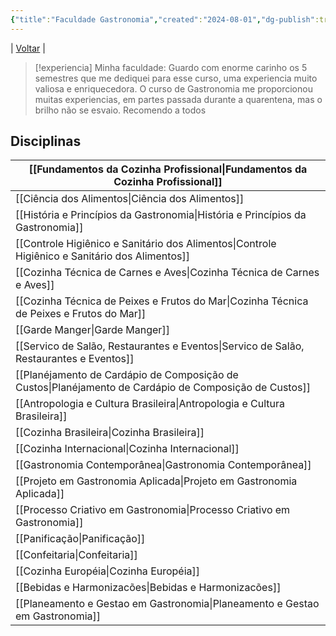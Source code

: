 ```yaml
---
{"title":"Faculdade Gastronomia","created":"2024-08-01","dg-publish":true,"tags":["pessoal/estudos","pessoal/gastronomia","moc"],"description":"Anotações sobre minha faculdade de Gastronomia.","permalink":"/1.Minha Vida/Gastronomia_UNIFACS/","dgPassFrontmatter":true}
---
```


| [Voltar](index) |
> [!experiencia] Minha faculdade:
> Guardo com enorme carinho os 5 semestres que me dediquei para esse curso, uma experiencia muito valiosa e enriquecedora. O curso de Gastronomia me proporcionou muitas experiencias, em partes passada durante a quarentena, mas o brilho não se esvaio. Recomendo a todos
## Disciplinas

| [[Fundamentos da Cozinha Profissional\|Fundamentos da Cozinha Profissional]]              |
| ---------------------------------------------------- |
| [[Ciência dos Alimentos\|Ciência dos Alimentos]]                            |
| [[História e Princípios da Gastronomia\|História e Princípios da Gastronomia]]             |
| [[Controle Higiênico e Sanitário dos Alimentos\|Controle Higiênico e Sanitário dos Alimentos]]     |
| [[Cozinha Técnica de Carnes e Aves\|Cozinha Técnica de Carnes e Aves]]                 |
| [[Cozinha Técnica de Peixes e Frutos do Mar\|Cozinha Técnica de Peixes e Frutos do Mar]]        |
| [[Garde Manger\|Garde Manger]]                                     |
| [[Servico de Salão, Restaurantes e Eventos\|Servico de Salão, Restaurantes e Eventos]]         |
| [[Planéjamento de Cardápio de Composição de Custos\|Planéjamento de Cardápio de Composição de Custos]] |
| [[Antropologia e Cultura Brasileira\|Antropologia e Cultura Brasileira]]                |
| [[Cozinha Brasileira\|Cozinha Brasileira]]                               |
| [[Cozinha Internacional\|Cozinha Internacional]]                            |
| [[Gastronomia Contemporânea\|Gastronomia Contemporânea]]                        |
| [[Projeto em Gastronomia Aplicada\|Projeto em Gastronomia Aplicada]]                  |
| [[Processo Criativo em Gastronomia\|Processo Criativo em Gastronomia]]                 |
| [[Panificação\|Panificação]]                                      |
| [[Confeitaria\|Confeitaria]]                                      |
| [[Cozinha Européia\|Cozinha Européia]]                                 |
| [[Bebidas e Harmonizacões\|Bebidas e Harmonizacões]]                          |
| [[Planeamento e Gestao em Gastronomia\|Planeamento e Gestao em Gastronomia]]              |

